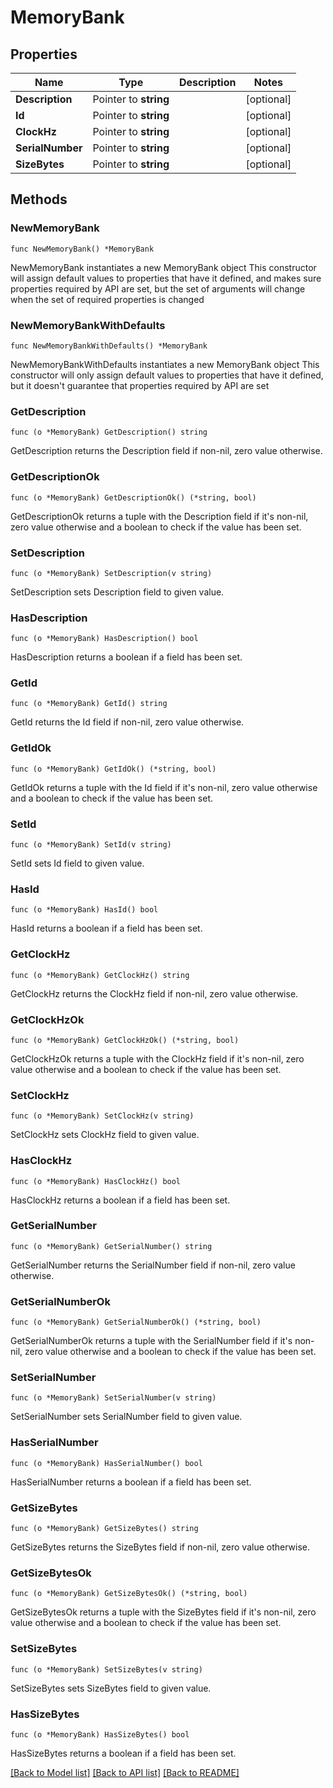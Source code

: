 # MemoryBank

## Properties

Name | Type | Description | Notes
------------ | ------------- | ------------- | -------------
**Description** | Pointer to **string** |  | [optional] 
**Id** | Pointer to **string** |  | [optional] 
**ClockHz** | Pointer to **string** |  | [optional] 
**SerialNumber** | Pointer to **string** |  | [optional] 
**SizeBytes** | Pointer to **string** |  | [optional] 

## Methods

### NewMemoryBank

`func NewMemoryBank() *MemoryBank`

NewMemoryBank instantiates a new MemoryBank object
This constructor will assign default values to properties that have it defined,
and makes sure properties required by API are set, but the set of arguments
will change when the set of required properties is changed

### NewMemoryBankWithDefaults

`func NewMemoryBankWithDefaults() *MemoryBank`

NewMemoryBankWithDefaults instantiates a new MemoryBank object
This constructor will only assign default values to properties that have it defined,
but it doesn't guarantee that properties required by API are set

### GetDescription

`func (o *MemoryBank) GetDescription() string`

GetDescription returns the Description field if non-nil, zero value otherwise.

### GetDescriptionOk

`func (o *MemoryBank) GetDescriptionOk() (*string, bool)`

GetDescriptionOk returns a tuple with the Description field if it's non-nil, zero value otherwise
and a boolean to check if the value has been set.

### SetDescription

`func (o *MemoryBank) SetDescription(v string)`

SetDescription sets Description field to given value.

### HasDescription

`func (o *MemoryBank) HasDescription() bool`

HasDescription returns a boolean if a field has been set.

### GetId

`func (o *MemoryBank) GetId() string`

GetId returns the Id field if non-nil, zero value otherwise.

### GetIdOk

`func (o *MemoryBank) GetIdOk() (*string, bool)`

GetIdOk returns a tuple with the Id field if it's non-nil, zero value otherwise
and a boolean to check if the value has been set.

### SetId

`func (o *MemoryBank) SetId(v string)`

SetId sets Id field to given value.

### HasId

`func (o *MemoryBank) HasId() bool`

HasId returns a boolean if a field has been set.

### GetClockHz

`func (o *MemoryBank) GetClockHz() string`

GetClockHz returns the ClockHz field if non-nil, zero value otherwise.

### GetClockHzOk

`func (o *MemoryBank) GetClockHzOk() (*string, bool)`

GetClockHzOk returns a tuple with the ClockHz field if it's non-nil, zero value otherwise
and a boolean to check if the value has been set.

### SetClockHz

`func (o *MemoryBank) SetClockHz(v string)`

SetClockHz sets ClockHz field to given value.

### HasClockHz

`func (o *MemoryBank) HasClockHz() bool`

HasClockHz returns a boolean if a field has been set.

### GetSerialNumber

`func (o *MemoryBank) GetSerialNumber() string`

GetSerialNumber returns the SerialNumber field if non-nil, zero value otherwise.

### GetSerialNumberOk

`func (o *MemoryBank) GetSerialNumberOk() (*string, bool)`

GetSerialNumberOk returns a tuple with the SerialNumber field if it's non-nil, zero value otherwise
and a boolean to check if the value has been set.

### SetSerialNumber

`func (o *MemoryBank) SetSerialNumber(v string)`

SetSerialNumber sets SerialNumber field to given value.

### HasSerialNumber

`func (o *MemoryBank) HasSerialNumber() bool`

HasSerialNumber returns a boolean if a field has been set.

### GetSizeBytes

`func (o *MemoryBank) GetSizeBytes() string`

GetSizeBytes returns the SizeBytes field if non-nil, zero value otherwise.

### GetSizeBytesOk

`func (o *MemoryBank) GetSizeBytesOk() (*string, bool)`

GetSizeBytesOk returns a tuple with the SizeBytes field if it's non-nil, zero value otherwise
and a boolean to check if the value has been set.

### SetSizeBytes

`func (o *MemoryBank) SetSizeBytes(v string)`

SetSizeBytes sets SizeBytes field to given value.

### HasSizeBytes

`func (o *MemoryBank) HasSizeBytes() bool`

HasSizeBytes returns a boolean if a field has been set.


[[Back to Model list]](../README.md#documentation-for-models) [[Back to API list]](../README.md#documentation-for-api-endpoints) [[Back to README]](../README.md)


